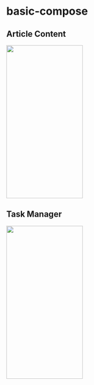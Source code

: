 # basic-compose

## Article Content
<img src="https://user-images.githubusercontent.com/23600466/171015783-add0c1e8-41cd-48c0-8873-c6faed2ddb29.png" width="200" height="400" />

## Task Manager
<img src="https://user-images.githubusercontent.com/23600466/171020626-82c8c25d-7924-4725-ac81-f625b205902f.png" width="200" height="400" />